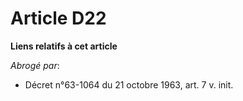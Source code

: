 # Article D22

**Liens relatifs à cet article**

_Abrogé par_:

  - Décret n°63-1064 du 21 octobre 1963, art. 7 v. init.
